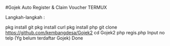 #Gojek Auto Register & Claim Voucher
TERMUX

Langkah-langkah :

pkg install git
pkg install curl
pkg install php
git clone https://github.com/kembangdesa/Gojek2
cd Gojek2
php regis.php
Input no telp (Yg belum terdaftar Gojek)
Done
